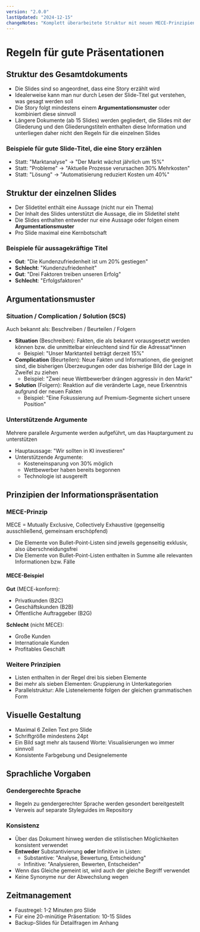 ```yaml
---
version: "2.0.0"
lastUpdated: "2024-12-15"
changeNotes: "Komplett überarbeitete Struktur mit neuen MECE-Prinzipien und erweiterten SCS-Mustern"
---
```



# Regeln für gute Präsentationen

## Struktur des Gesamtdokuments
* Die Slides sind so angeordnet, dass eine Story erzählt wird
* Idealerweise kann man nur durch Lesen der Slide-Titel gut verstehen, was gesagt werden soll
* Die Story folgt mindestens einem **Argumentationsmuster** oder kombiniert diese sinnvoll
* Längere Dokumente (ab 15 Slides) werden gegliedert, die Slides mit der Gliederung und den Gliederungstiteln enthalten diese Information und unterliegen daher nicht den Regeln für die einzelnen Slides

### Beispiele für gute Slide-Titel, die eine Story erzählen
* Statt: "Marktanalyse" → "Der Markt wächst jährlich um 15%"
* Statt: "Probleme" → "Aktuelle Prozesse verursachen 30% Mehrkosten"
* Statt: "Lösung" → "Automatisierung reduziert Kosten um 40%"

## Struktur der einzelnen Slides
* Der Slidetitel enthält eine Aussage (nicht nur ein Thema)
* Der Inhalt des Slides unterstützt die Aussage, die im Slidetitel steht
* Die Slides enthalten entweder nur eine Aussage oder folgen einem **Argumentationsmuster**
* Pro Slide maximal eine Kernbotschaft

### Beispiele für aussagekräftige Titel
* **Gut**: "Die Kundenzufriedenheit ist um 20% gestiegen"
* **Schlecht**: "Kundenzufriedenheit"
* **Gut**: "Drei Faktoren treiben unseren Erfolg"
* **Schlecht**: "Erfolgsfaktoren"

## Argumentationsmuster

### Situation / Complication / Solution (SCS)
Auch bekannt als: Beschreiben / Beurteilen / Folgern

* **Situation** (Beschreiben): Fakten, die als bekannt vorausgesetzt werden können bzw. die unmittelbar einleuchtend sind für die Adressat*innen
  * Beispiel: "Unser Marktanteil beträgt derzeit 15%"
* **Complication** (Beurteilen): Neue Fakten und Informationen, die geeignet sind, die bisherigen Überzeugungen oder das bisherige Bild der Lage in Zweifel zu ziehen
  * Beispiel: "Zwei neue Wettbewerber drängen aggressiv in den Markt"
* **Solution** (Folgern): Reaktion auf die veränderte Lage, neue Erkenntnis aufgrund der neuen Fakten
  * Beispiel: "Eine Fokussierung auf Premium-Segmente sichert unsere Position"

### Unterstützende Argumente
Mehrere parallele Argumente werden aufgeführt, um das Hauptargument zu unterstützen
* Hauptaussage: "Wir sollten in KI investieren"
* Unterstützende Argumente:
  * Kosteneinsparung von 30% möglich
  * Wettbewerber haben bereits begonnen
  * Technologie ist ausgereift

## Prinzipien der Informationspräsentation

### MECE-Prinzip
MECE = Mutually Exclusive, Collectively Exhaustive (gegenseitig ausschließend, gemeinsam erschöpfend)

* Die Elemente von Bullet-Point-Listen sind jeweils gegenseitig exklusiv, also überschneidungsfrei
* Die Elemente von Bullet-Point-Listen enthalten in Summe alle relevanten Informationen bzw. Fälle

#### MECE-Beispiel
**Gut** (MECE-konform):
* Privatkunden (B2C)
* Geschäftskunden (B2B)
* Öffentliche Auftraggeber (B2G)

**Schlecht** (nicht MECE):
* Große Kunden
* Internationale Kunden
* Profitables Geschäft

### Weitere Prinzipien
* Listen enthalten in der Regel drei bis sieben Elemente
* Bei mehr als sieben Elementen: Gruppierung in Unterkategorien
* Parallelstruktur: Alle Listenelemente folgen der gleichen grammatischen Form

## Visuelle Gestaltung
* Maximal 6 Zeilen Text pro Slide
* Schriftgröße mindestens 24pt
* Ein Bild sagt mehr als tausend Worte: Visualisierungen wo immer sinnvoll
* Konsistente Farbgebung und Designelemente

## Sprachliche Vorgaben

### Gendergerechte Sprache
* Regeln zu gendergerechter Sprache werden gesondert bereitgestellt
* Verweis auf separate Styleguides im Repository

### Konsistenz
* Über das Dokument hinweg werden die stilistischen Möglichkeiten konsistent verwendet
* **Entweder** Substantivierung **oder** Infinitive in Listen:
  * Substantive: "Analyse, Bewertung, Entscheidung"
  * Infinitive: "Analysieren, Bewerten, Entscheiden"
* Wenn das Gleiche gemeint ist, wird auch der gleiche Begriff verwendet
* Keine Synonyme nur der Abwechslung wegen

## Zeitmanagement
* Faustregel: 1-2 Minuten pro Slide
* Für eine 20-minütige Präsentation: 10-15 Slides
* Backup-Slides für Detailfragen im Anhang
